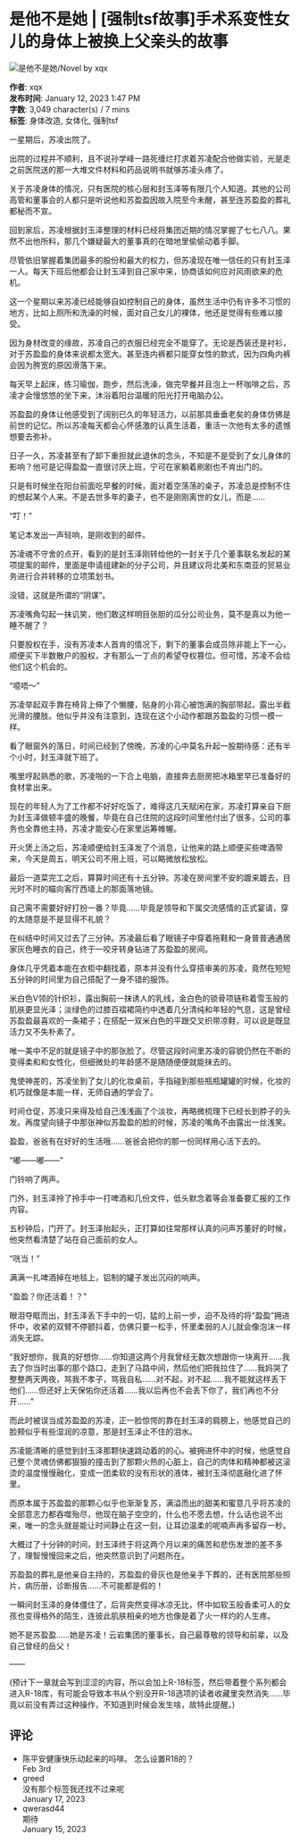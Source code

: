 # 是他不是她 | [强制tsf故事]手术系变性女儿的身体上被换上父亲头的故事

![是他不是她/Novel by xqx](https://i.pximg.net/c/600x600/novel-cover-master/img/2023/01/04/23/13/18/sci9895934_43b836756a9fc122ecf85ec1ee030251_master1200.jpg)

**作者**: xqx  
**发布时间**: January 12, 2023 1:47 PM  
**字数**: 3,049 character(s) / 7 mins  
**标签**: 身体改造, 女体化, 强制tsf

一星期后，苏凌出院了。

出院的过程并不顺利，且不说孙学峰一路死缠烂打求着苏凌配合他做实验，光是走之前医院送的那一大堆文件材料和药品说明书就够苏凌头疼了。

关于苏凌身体的情况，只有医院的核心层和封玉泽等有限几个人知道。其他的公司高管和董事会的人都只是听说他和苏盈盈因故入院至今未醒，甚至连苏盈盈的葬礼都秘而不宣。

回到家后，苏凌根据封玉泽整理的材料已经将集团近期的情况掌握了七七八八。果然不出他所料，那几个嫌疑最大的董事真的在暗地里偷偷动着手脚。

尽管依旧掌握着集团最多的股份和最大的权力，但苏凌现在唯一信任的只有封玉泽一人。每天下班后他都会让封玉泽到自己家中来，协商该如何应对风雨欲来的危机。

这一个星期以来苏凌已经能够自如控制自己的身体，虽然生活中仍有许多不习惯的地方，比如上厕所和洗澡的时候，面对自己女儿的裸体，他还是觉得有些难以接受。

因为身材改变的缘故，苏凌自己的衣服已经完全不能穿了。无论是西装还是衬衫，对于苏盈盈的身体来说都太宽大。甚至连内裤都只能穿女性的款式，因为四角内裤会因为胯宽的原因滑落下来。

每天早上起床，练习瑜伽，跑步，然后洗澡，做完早餐并且泡上一杯咖啡之后，苏凌才会慢悠悠的坐下来，沐浴着阳台温暖的阳光打开电脑办公。

苏盈盈的身体让他感受到了阔别已久的年轻活力，以前那具垂垂老矣的身体仿佛是前世的记忆。所以苏凌每天都会心怀感激的认真生活着，重活一次他有太多的遗憾想要去弥补。

日子一久，苏凌甚至有了卸下重担就此退休的念头，不知是不是受到了女儿身体的影响？他可是记得盈盈一直很讨厌上班，宁可在家躺着刷剧也不肯出门的。

只是有时候坐在阳台前面吃早餐的时候，面对着空荡荡的桌子，苏凌总是控制不住的想起某个人来。不是去世多年的妻子，也不是刚刚离世的女儿，而是……

“叮！”

笔记本发出一声轻响，是刚收到的邮件。

苏凌魂不守舍的点开，看到的是封玉泽刚转给他的一封关于几个董事联名发起的某项提案的邮件，里面是申请组建新的分子公司，并且建议将北美和东南亚的贸易业务进行合并转移的立项策划书。

没错，这就是所谓的“阴谋”。

苏凌嘴角勾起一抹讥笑，他们敢这样明目张胆的瓜分公司业务，莫不是真以为他一睡不醒了？

只要股权在手，没有苏凌本人首肯的情况下，剩下的董事会成员除非能上下一心，顺便买下半数散户的股权，才有那么一丁点的希望夺权篡位。但可惜，苏凌不会给他们这个机会的。

“噫唔～”

苏凌举起双手靠在椅背上伸了个懒腰，贴身的小背心被饱满的胸部带起，露出半截光滑的腰肢。他似乎并没有注意到，连现在这个小动作都跟苏盈盈的习惯一模一样。

看了眼窗外的落日，时间已经到了傍晚，苏凌的心中莫名升起一股期待感：还有半个小时，封玉泽就下班了。

嘴里哼起熟悉的歌，苏凌啪的一下合上电脑，直接奔去厨房把冰箱里早已准备好的食材拿出来。

现在的年轻人为了工作都不好好吃饭了，难得这几天赋闲在家，苏凌打算亲自下厨为封玉泽做顿丰盛的晚餐，毕竟在自己住院的这段时间里他付出了很多，公司的事务也全靠他主持，苏凌才能安心在家里运筹帷幄。

开火煲上汤之后，苏凌顺便给封玉泽发了个消息，让他来的路上顺便买些啤酒带来，今天是周五，明天公司不用上班，可以略微放松放松。

最后一道菜完工之后，算算时间还有十五分钟。苏凌在房间里不安的踱来踱去，目光时不时的瞄向客厅西墙上的那面落地镜。

自己需不需要好好打扮一番？毕竟……毕竟是领导和下属交流感情的正式宴请，穿的太随意是不是显得不礼貌？

在纠结中时间又过去了三分钟。苏凌最后看了眼镜子中穿着拖鞋和一身普普通通居家灰色睡衣的自己，终于一咬牙转身钻进了苏盈盈的房间。

身体几乎凭着本能在衣柜中翻找着，原本并没有什么穿搭审美的苏凌，竟然在短短五分钟的时间里为自己搭配了一身不错的服饰。

米白色V领的针织衫，露出胸前一抹诱人的乳线，金白色的锁骨项链称着雪玉般的肌肤更显光泽；淡绿色的过膝百褶裙简约中透着几分清纯和年轻的气息，这是曾经苏盈盈最喜欢的一条裙子；在搭配一双米白色的平跟交叉织带凉鞋，可以说是既显活力又不失朴素了。

唯一美中不足的就是镜子中的那张脸了。尽管这段时间里苏凌的容貌仍然在不断的变得柔和和女性化，但细微处的年龄感不是随随便便就能抹去的。

鬼使神差的，苏凌坐到了女儿的化妆桌前，手指碰到那些瓶瓶罐罐的时候，化妆的机巧就像是本能一样，无师自通的学会了。

时间仓促，苏凌只来得及给自己浅浅画了个淡妆，再略微梳理下已经长到脖子的头发。再度望向镜子中那张神似苏盈盈的脸的时候，苏凌的嘴角不由露出一丝浅笑。

盈盈，爸爸有在好好的生活哦……爸爸会把你的那一份同样用心活下去的。

“嘟——嘟——”

门铃响了两声。

门外，封玉泽拎了拎手中一打啤酒和几份文件，低头默念着等会准备要汇报的工作内容。

五秒钟后，门开了。封玉泽抬起头，正打算如往常那样认真的问声苏董好的时候，他突然看清楚了站在自己面前的女人。

“咣当！”

满满一扎啤酒掉在地毯上，铝制的罐子发出沉闷的响声。

“盈盈？你还活着！？”

眼泪夺眶而出，封玉泽丢下手中的一切，猛的上前一步，迫不及待的将“盈盈”拥进怀中，收紧的双臂不停颤抖着，仿佛只要一松手，怀里柔弱的人儿就会像泡沫一样消失无踪。

“我好想你，我真的好想你……你知道这两个月我曾经无数次想跟你一块离开……我去了你当时出事的那个路口，走到了马路中间，然后他们把我拉住了……我妈哭了整整两天两夜，骂我不孝子，骂我自私……对不起，对不起……我不能就这样丢下他们……但还好上天保佑你还活着……我以后再也不会丢下你了，我们再也不分开……”

而此时被误当成苏盈盈的苏凌，正一脸惊愕的靠在封玉泽的肩膀上，他感觉自己的脸颊似乎有些湿润的凉意，那是封玉泽止不住的泪水。

苏凌能清晰的感觉到封玉泽那颗快速跳动着的的心。被拥进怀中的时候，他感觉自己整个灵魂仿佛都狠狠的撞击到了那颗火热的心脏上，自己的肉体和精神都被这滚烫的温度慢慢融化，变成一团柔软的没有形状的液体，被封玉泽彻底融化进了怀里。

而原本属于苏盈盈的那颗心似乎也渐渐复苏，满溢而出的甜美和蜜意几乎将苏凌的全部意志力都吞噬殆尽，他现在脑子空空的，什么也不愿去想，什么话也说不出来，唯一的念头就是能让时间静止在这一刻，让耳边温柔的呢喃声再多留存一秒。

大概过了十分钟的时间，封玉泽终于将这两个月以来的痛苦和悲伤发泄的差不多了，理智慢慢回来之后，他突然意识到了问题所在。

苏盈盈的葬礼是他亲自主持的，苏盈盈的骨灰也是他亲手下葬的，还有医院那些照片，病历册，诊断报告……不可能都是假的！

一瞬间封玉泽的身体僵住了，后背突然变得冰凉无比，怀中如软玉般香柔可人的女孩也变得格外的陌生，连彼此肌肤相亲的地方也像是着了火一样灼的人生疼。

她不是苏盈盈……她是苏凌！云岩集团的董事长，自己最尊敬的领导和前辈，以及自己曾经的岳父！

——

(预计下一章就会写到涩涩的内容，所以会加上R-18标签，然后带着整个系列都会进入R-18库，有可能会导致本书从个别没开R-18选项的读者收藏里突然消失……毕竟以前没有弄过这种操作，不知道到时候会发生啥，故特此提醒。)

## 评论

- 陈平安健康快乐动起来的吗啡。 怎么设置R18的？  
Feb 3rd
- greed  
没有那个标签我还找不过来呢  
January 17, 2023
- qwerasd44  
期待  
January 15, 2023